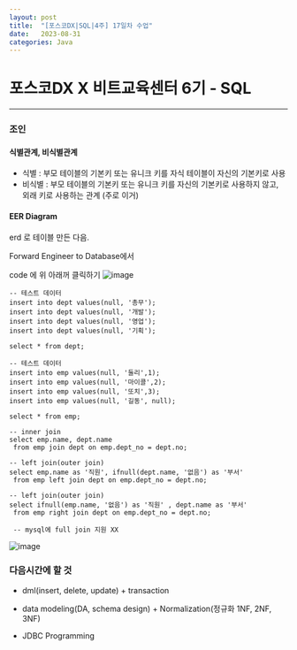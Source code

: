 ```yaml
---
layout: post
title:  "[포스코DX|SQL|4주] 17일차 수업"
date:   2023-08-31
categories: Java
---
```


# 포스코DX X 비트교육센터 6기 - SQL

---

### 조인


#### 식별관계, 비식별관계
- 식별 : 부모 테이블의 기본키 또는 유니크 키를 자식 테이블이 자신의 기본키로 사용
- 비식별 : 부모 테이블의 기본키 또는 유니크 키를 자신의 기본키로 사용하지 않고, 외래 키로 사용하는 관계 (주로 이거)


#### EER Diagram

erd 로 테이블 만든 다음.

Forward Engineer to Database에서

code 에 위 아래꺼 클릭하기
![image](https://github.com/talkingOrange/talkingOrange.github.io/assets/88815795/5508342a-da13-4d82-946e-a93ad8b480f9)



```
-- 테스트 데이터
insert into dept values(null, '총무');
insert into dept values(null, '개발');
insert into dept values(null, '영업');
insert into dept values(null, '기획');

select * from dept;

-- 테스트 데이터
insert into emp values(null, '둘리',1);
insert into emp values(null, '마이콜',2);
insert into emp values(null, '또치',3);
insert into emp values(null, '길동', null);

select * from emp;

-- inner join
select emp.name, dept.name
 from emp join dept on emp.dept_no = dept.no;
 
-- left join(outer join)
select emp.name as '직원', ifnull(dept.name, '없음') as '부서'
 from emp left join dept on emp.dept_no = dept.no;

-- left join(outer join)
select ifnull(emp.name, '없음') as '직원' , dept.name as '부서'
 from emp right join dept on emp.dept_no = dept.no;
 
 -- mysql에 full join 지원 XX
```


![image](https://github.com/talkingOrange/talkingOrange.github.io/assets/88815795/126bbbd4-bebe-4b0e-a0da-86aa8a2e1107)


### 다음시간에 할 것 

- dml(insert, delete, update) + transaction

- data modeling(DA, schema design)  + Normalization(정규화 1NF, 2NF, 3NF)

- JDBC Programming
